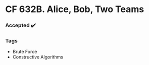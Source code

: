 # CF 632B. Alice, Bob, Two Teams  

### Accepted :heavy_check_mark:

### Tags  
- Brute Force
- Constructive Algorithms
